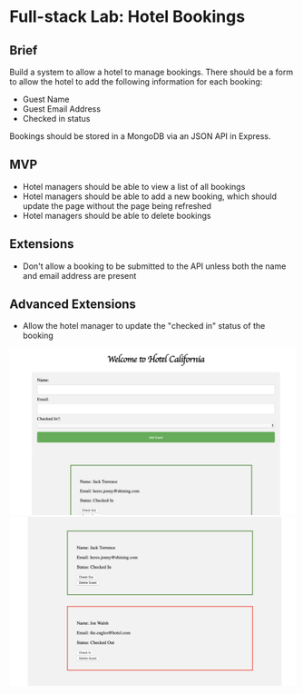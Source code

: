 # Full-stack Lab: Hotel Bookings


## Brief

Build a system to allow a hotel to manage bookings. There should be a form to allow the hotel to add the following information for each booking:

- Guest Name
- Guest Email Address
- Checked in status

Bookings should be stored in a MongoDB via an JSON API in Express.

## MVP

- Hotel managers should be able to view a list of all bookings
- Hotel managers should be able to add a new booking, which should update the page without the page being refreshed
- Hotel managers should be able to delete bookings 

## Extensions

- Don't allow a booking to be submitted to the API unless both the name and email address are present


## Advanced Extensions

- Allow the hotel manager to update the "checked in" status of the booking


![](client/public/form-screenshot.png)
![](client/public/guests-screenshot.png)